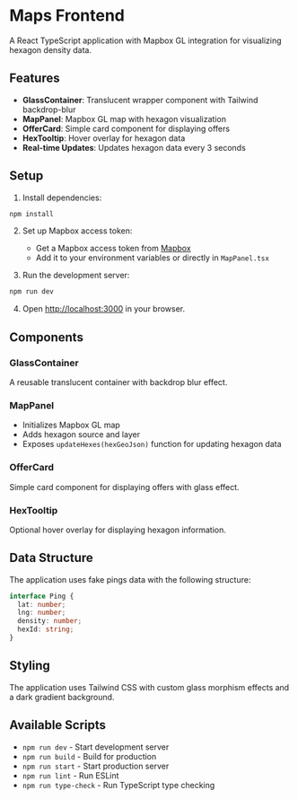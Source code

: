 # Maps Frontend

A React TypeScript application with Mapbox GL integration for visualizing hexagon density data.

## Features

- **GlassContainer**: Translucent wrapper component with Tailwind backdrop-blur
- **MapPanel**: Mapbox GL map with hexagon visualization
- **OfferCard**: Simple card component for displaying offers
- **HexTooltip**: Hover overlay for hexagon data
- **Real-time Updates**: Updates hexagon data every 3 seconds

## Setup

1. Install dependencies:
```bash
npm install
```

2. Set up Mapbox access token:
   - Get a Mapbox access token from [Mapbox](https://account.mapbox.com/access-tokens/)
   - Add it to your environment variables or directly in `MapPanel.tsx`

3. Run the development server:
```bash
npm run dev
```

4. Open [http://localhost:3000](http://localhost:3000) in your browser.

## Components

### GlassContainer
A reusable translucent container with backdrop blur effect.

### MapPanel
- Initializes Mapbox GL map
- Adds hexagon source and layer
- Exposes `updateHexes(hexGeoJson)` function for updating hexagon data

### OfferCard
Simple card component for displaying offers with glass effect.

### HexTooltip
Optional hover overlay for displaying hexagon information.

## Data Structure

The application uses fake pings data with the following structure:
```typescript
interface Ping {
  lat: number;
  lng: number;
  density: number;
  hexId: string;
}
```

## Styling

The application uses Tailwind CSS with custom glass morphism effects and a dark gradient background.

## Available Scripts

- `npm run dev` - Start development server
- `npm run build` - Build for production
- `npm run start` - Start production server
- `npm run lint` - Run ESLint
- `npm run type-check` - Run TypeScript type checking 